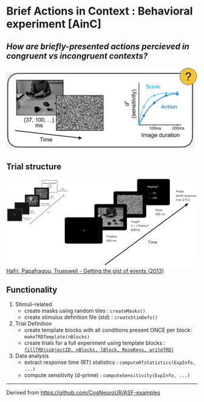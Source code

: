 # Brief Actions in Context : Behavioral experiment [AinC]
## *How are briefly-presented actions percieved in congruent vs incongruent contexts?*

![idea_hafri](docs/brief-ac_inspiration.png)

## Trial structure 

![trial_structure](docs/brief-ac_trial-structure.png)
[Hafri, Papafragou, Trueswell - Getting the gist of events (2013)](http://content.apa.org/journals/xge/142/3/880)

## Functionality

1. Stimuli-related
    - create masks using random tiles : `createMasks()`
    - create stimulus definition file (std) : `createStimDefs()`
2. Trial Definition
    - create template blocks with all conditions present ONCE per block: `makeTRDTemplate(nBlocks)`
    - create trials for a full experiment using template blocks : [`fillTRD(subjectID, nBlocks, lBlock, RespKeys, writeTRD)`](fillTRD.m)
3. Data analysis
    - extract response time (RT) statistics : `computeRTstatistics(ExpInfo, ...)`
    - compute sensitivity (d-prime) : `computeSensitivity(ExpInfo, ...)`

---

Derived from https://github.com/CogNeuroUR/ASF-examples